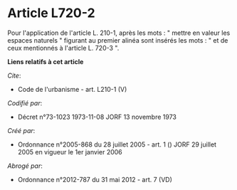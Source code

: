 # Article L720-2

Pour l'application de l'article L. 210-1, après les mots : " mettre en valeur les espaces naturels " figurant au premier
alinéa sont insérés les mots : " et de ceux mentionnés à l'article L. 720-3 ".

**Liens relatifs à cet article**

_Cite_:

  - Code de l'urbanisme - art. L210-1 (V)

_Codifié par_:

  - Décret n°73-1023 1973-11-08 JORF 13 novembre 1973

_Créé par_:

  - Ordonnance n°2005-868 du 28 juillet 2005 - art. 1 () JORF 29 juillet 2005 en vigueur le 1er janvier 2006

_Abrogé par_:

  - Ordonnance n°2012-787 du 31 mai 2012 - art. 7 (VD)
